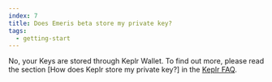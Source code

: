 ```yaml
---
index: 7
title: Does Emeris beta store my private key?
tags: 
  - getting-start
---
```


No, your Keys are stored through Keplr Wallet. To find out more, please read the section [How does Keplr store my private key?] in the [Keplr FAQ](https://faq.keplr.app).
